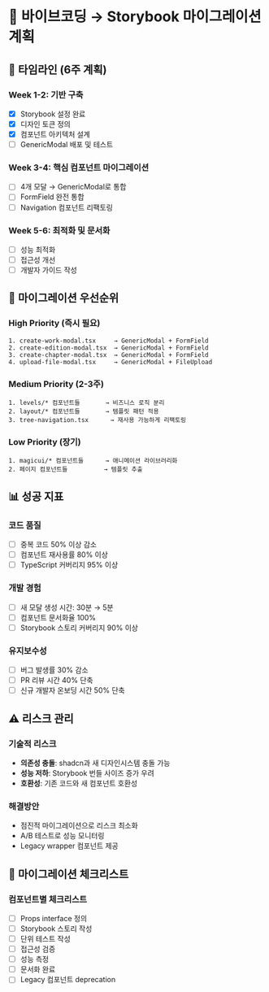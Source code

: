 # 🚀 바이브코딩 → Storybook 마이그레이션 계획

## 📅 타임라인 (6주 계획)

### Week 1-2: 기반 구축
- [x] Storybook 설정 완료
- [x] 디자인 토큰 정의
- [x] 컴포넌트 아키텍처 설계
- [ ] GenericModal 배포 및 테스트

### Week 3-4: 핵심 컴포넌트 마이그레이션
- [ ] 4개 모달 → GenericModal로 통합
- [ ] FormField 완전 통합
- [ ] Navigation 컴포넌트 리팩토링

### Week 5-6: 최적화 및 문서화
- [ ] 성능 최적화
- [ ] 접근성 개선
- [ ] 개발자 가이드 작성

## 🎯 마이그레이션 우선순위

### High Priority (즉시 필요)
```
1. create-work-modal.tsx     → GenericModal + FormField
2. create-edition-modal.tsx  → GenericModal + FormField  
3. create-chapter-modal.tsx  → GenericModal + FormField
4. upload-file-modal.tsx     → GenericModal + FileUpload
```

### Medium Priority (2-3주)
```
1. levels/* 컴포넌트들       → 비즈니스 로직 분리
2. layout/* 컴포넌트들       → 템플릿 패턴 적용
3. tree-navigation.tsx      → 재사용 가능하게 리팩토링
```

### Low Priority (장기)
```
1. magicui/* 컴포넌트들      → 애니메이션 라이브러리화
2. 페이지 컴포넌트들          → 템플릿 추출
```

## 📊 성공 지표

### 코드 품질
- [ ] 중복 코드 50% 이상 감소
- [ ] 컴포넌트 재사용률 80% 이상
- [ ] TypeScript 커버리지 95% 이상

### 개발 경험
- [ ] 새 모달 생성 시간: 30분 → 5분
- [ ] 컴포넌트 문서화율 100%
- [ ] Storybook 스토리 커버리지 90% 이상

### 유지보수성  
- [ ] 버그 발생률 30% 감소
- [ ] PR 리뷰 시간 40% 단축
- [ ] 신규 개발자 온보딩 시간 50% 단축

## ⚠️ 리스크 관리

### 기술적 리스크
- **의존성 충돌**: shadcn과 새 디자인시스템 충돌 가능
- **성능 저하**: Storybook 번들 사이즈 증가 우려  
- **호환성**: 기존 코드와 새 컴포넌트 호환성

### 해결방안
- 점진적 마이그레이션으로 리스크 최소화
- A/B 테스트로 성능 모니터링
- Legacy wrapper 컴포넌트 제공

## 🔧 마이그레이션 체크리스트

### 컴포넌트별 체크리스트
- [ ] Props interface 정의
- [ ] Storybook 스토리 작성  
- [ ] 단위 테스트 작성
- [ ] 접근성 검증
- [ ] 성능 측정
- [ ] 문서화 완료
- [ ] Legacy 컴포넌트 deprecation
